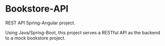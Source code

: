 # Bookstore-API
REST API Spring-Angular project.

Using Java/Spring-Boot, this project serves a RESTful API as the backend to a mock bookstore project.

